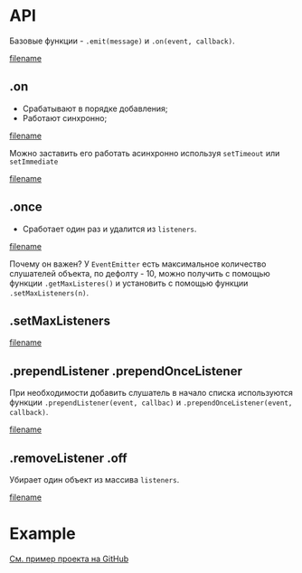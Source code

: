 # API
Базовые функции - `.emit(message)` и `.on(event, callback)`.

[filename](events.js ':include :type=code :fragment=emitter')

## .on
- Срабатывают в порядке добавления;
- Работают синхронно;

[filename](events.js ':include :type=code :fragment=sync')

Можно заставить его работать асинхронно используя `setTimeout` или `setImmediate`

[filename](events.js ':include :type=code :fragment=async')


## .once
- Сработает один раз и удалится из `listeners`.

[filename](events.js ':include :type=code :fragment=once')

Почему он важен? У `EventEmitter` есть максимальное количество слушателей объекта, по дефолту - 10, можно получить с помощью функции `.getMaxListeres()` и установить с помощью функции `.setMaxListeners(n)`.

## .setMaxListeners

[filename](events.js ':include :type=code :fragment=maxListeners')

## .prependListener .prependOnceListener
При необходимости добавить слушатель в начало списка используются функции `.prependListener(event, callbac)` и `.prependOnceListener(event, callback)`.

[filename](events.js ':include :type=code :fragment=prepend')

## .removeListener .off
Убирает один объект из массива `listeners`.

[filename](events.js ':include :type=code :fragment=remove')

# Example

[См. пример проекта на GitHub](https://github.com/NovikovEvgeny/js-talks/tree/master/docs/eventemitter/exampleProject)